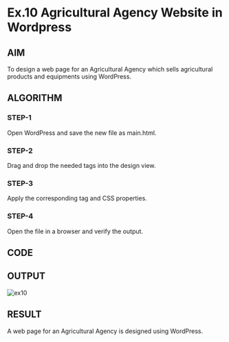 # Ex.10 Agricultural Agency Website in Wordpress 
## AIM
  To design a web page for an Agricultural Agency which sells agricultural products and equipments using WordPress.

## ALGORITHM
### STEP-1
  Open WordPress and save the new file as main.html.

### STEP-2
  Drag and drop the needed tags into the design view.

### STEP-3
  Apply the corresponding tag and CSS properties.

### STEP-4
  Open the file in a browser and verify the output.
  
## CODE


## OUTPUT
![ex10](https://github.com/Sandhiyachittibabu/EX10_Web-Design/assets/127816323/3b6f7a8a-9792-4bb2-86b2-e36395aaa995)


## RESULT
  A web page for an Agricultural Agency is designed using WordPress.
